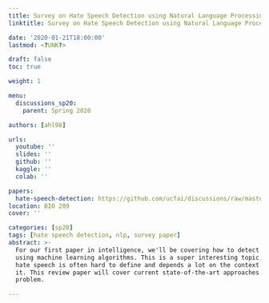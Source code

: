 ```yaml
---
title: Survey on Hate Speech Detection using Natural Language Processing
linktitle: Survey on Hate Speech Detection using Natural Language Processing

date: '2020-01-21T18:00:00'
lastmod: <?UNK?>

draft: false
toc: true

weight: 1

menu:
  discussions_sp20:
    parent: Spring 2020

authors: [ahl98]

urls:
  youtube: ''
  slides: ''
  github: ''
  kaggle: ''
  colab: ''

papers:
  hate-speech-detection: https://github.com/ucfai/discussions/raw/master/sp20/hate-speech-detection.pdf
location: BIO 209
cover: ''

categories: [sp20]
tags: [hate speech detection, nlp, survey paper]
abstract: >-
  For our first paper in intelligence, we'll be covering how to detect hate speech
  using machine learning algorithms. This is a super interesting topic, because
  hate speech is often hard to define and depends a lot on the context surrounding
  it. This review paper will cover current state-of-the-art approaches for this
  problem.

---
```


<!-- TODO Add Meeting Notes/Contents here -->
<!-- NOTE Refer the Documentation if you're unsure how to format/add to this. -->
